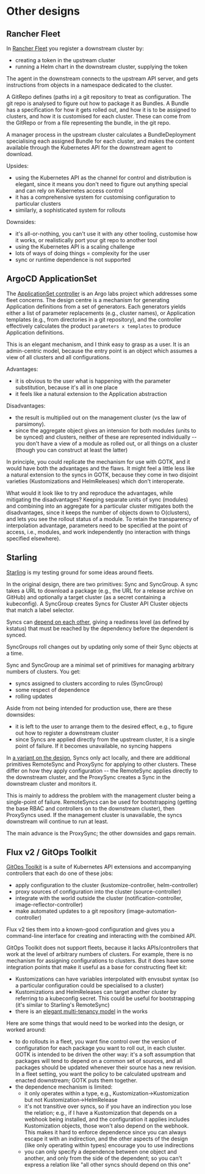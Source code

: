 <!-- -*- fill-column: 100 -*- -->
# Other designs

## Rancher Fleet

In [Rancher Fleet][rancher-fleet] you register a downstream cluster by:

 - creating a token in the upstream cluster
 - running a Helm chart in the downstream cluster, supplying the token

The agent in the downstream connects to the upstream API server, and gets instructions from objects
in a namespace dedicated to the cluster.

A GitRepo defines (paths in) a git repository to treat as configuration. The git repo is analysed to
figure out how to package it as Bundles. A Bundle has a specification for how it gets rolled out,
and how it is to be assigned to clusters, and how it is customised for each cluster. These can come
from the GitRepo or from a file representing the bundle, in the git repo.

A manager process in the upstream cluster calculates a BundleDeployment specialising each assigned
Bundle for each cluster, and makes the content available through the Kubernetes API for the
downstream agent to download.

Upsides:

 - using the Kubernetes API as the channel for control and distribution is elegant, since it means
   you don't need to figure out anything special and can rely on Kubernetes access control
 - it has a comprehensive system for customising configuration to particular clusters
 - similarly, a sophisticated system for rollouts

Downsides:

 - it's all-or-nothing, you can't use it with any other tooling, customise how it works, or
   realistically port your git repo to another tool
 - using the Kubernetes API is a scaling challenge
 - lots of ways of doing things = complexity for the user
 - sync or runtime dependence is not supported

## ArgoCD ApplicationSet

The [ApplicationSet controller](https://argocd-applicationset.readthedocs.io/en/stable/) is an Argo
labs project which addresses some fleet concerns. The design centre is a mechanism for generating
Application definitions from a set of generators. Each generators yields either a list of parameter
replacements (e.g., cluster names), or Application templates (e.g., from directories in a git
repository), and the controller effectively calculates the product `parameters x templates` to
produce Application definitions.

This is an elegant mechanism, and I think easy to grasp as a user. It is an admin-centric model,
because the entry point is an object which assumes a view of all clusters and all configurations.

Advantages:

 - it is obvious to the user what is happening with the parameter substitution, because it's all in
   one place
 - it feels like a natural extension to the Application abstraction

Disadvantages:

 - the result is multiplied out on the management cluster (vs the law of parsimony).
 - since the aggregate object gives an intension for both modules (units to be synced) and clusters,
   neither of these are represented individually -- you don't have a view of a module as rolled out,
   or all things on a cluster (though you can construct at least the latter)

In principle, you could replicate the mechanism for use with GOTK, and it would have both the
advantages and the flaws. It might feel a little less like a natural extension to the syncs in GOTK,
because they come in two disjoint varieties (Kustomizations and HelmReleases) which don't
interoperate.

What would it look like to try and reproduce the advantages, while mitigating the disadvantages?
Keeping separate units of sync (modules) and combining into an aggregate for a particular cluster
mitigates both the disadvantages, since it keeps the number of objects down to O(clusters), and lets
you see the rollout status of a module. To retain the transparency of interpolation advantage,
parameters need to be specified at the point of access, i.e., modules, and work independently (no
interaction with things specified elsewhere).

## Starling

[Starling][starling] is my testing ground for some ideas around fleets.

In the original design, there are two primitives: Sync and SyncGroup. A sync takes a URL to download
a package (e.g., the URL for a release archive on GitHub) and optionally a target cluster (as a
secret containing a kubeconfig). A SyncGroup creates Syncs for Cluster API Cluster objects that
match a label selector.

Syncs can [depend on each other][starling-deps], giving a readiness level (as defined by kstatus)
that must be reached by the dependency before the dependent is synced.

SyncGroups roll changes out by updating only some of their Sync objects at a time.

Sync and SyncGroup are a minimal set of primitives for managing arbitrary numbers of clusters. You
get:

 - syncs assigned to clusters according to rules (SyncGroup)
 - some respect of dependence
 - rolling updates

Aside from not being intended for production use, there are these downsides:

 - it is left to the user to arrange them to the desired effect, e.g., to figure out how to register
   a downstream cluster
 - since Syncs are applied directly from the upstream cluster, it is a single point of failure. If
   it becomes unavailable, no syncing happens

In [a variant on the design][starling-alt], Syncs only act locally, and there are additional
primitives RemoteSync and ProxySync for applying to other clusters. These differ on how they apply
configuration -- the RemoteSync applies directly to the downstream cluster, and the ProxySync
creates a Sync in the downstream cluster and monitors it.

This is mainly to address the problem with the management cluster being a single-point of
failure. RemoteSyncs can be used for bootstrapping (getting the base RBAC and controllers on to the
downstream cluster), then ProxySyncs used. If the management cluster is unavailable, the syncs
downstream will continue to run at least.

The main advance is the ProxySync; the other downsides and gaps remain.

## Flux v2 / GitOps Toolkit

[GitOps Toolkit][gotk] is a suite of Kubernetes API extensions and accompanying controllers that
each do one of these jobs:

 - apply configuration to the cluster (kustomize-controller, helm-controller)
 - proxy sources of configuration into the cluster (source-controller)
 - integrate with the world outside the cluster (notification-controller,
   image-reflector-controller)
 - make automated updates to a git repository (image-automation-controller)

Flux v2 ties them into a known-good configuration and gives you a command-line interface for
creating and interacting with the combined API.

GitOps Toolkit does not support fleets, because it lacks APIs/controllers that work at the level of
arbitrary numbers of clusters. For example, there is no mechanism for assigning configurations to
clusters. But it does have some integration points that make it useful as a base for constructing
fleet kit:

 - Kustomizations can have variables interpolated with envsubst syntax (so a particular
   configuration could be specialised to a cluster)
 - Kustomizations and HelmReleases can target another cluster by referring to a kubeconfig
   secret. This could be useful for bootstrapping (it's similar to Starling's RemoteSync)
 - there is an [elegant multi-tenancy model][gotk-tenancy] in the works

Here are some things that would need to be worked into the design, or worked around:

 - to do rollouts in a fleet, you want fine control over the version of configuration for each
   package you want to roll out, in each cluster. GOTK is intended to be driven the other way: it's
   a soft assumption that packages will tend to depend on a common set of sources, and all packages
   should be updated whenever their source has a new revision. In a fleet setting, you want the
   policy to be calculated upstream and enacted downstream; GOTK puts them together.
 - the dependence mechanism is limited:
   - it only operates within a type, e.g., Kustomization->Kustomization but not
     Kustomization->HelmRelease
   - it's not transitive over syncs, so if you have an indirection you lose the relation; e.g., if I
     have a Kustomization that depends on a webhook being installed, and the configuration it
     applies includes Kustomization objects, those won't also depend on the webhook. This makes it
     hard to enforce dependence since you can always escape it with an indirection, and the other
     aspects of the design (like only operating within types) encourage you to use indirections
   - you can only specify a dependence between one object and another, and only from the side of the
     dependent; so you can't express a relation like "all other syncs should depend on this one"


[starling]: https://github.com/squaremo/starling
[starling-deps]: https://github.com/squaremo/starling/blob/main/docs/rfc/0002-dependencies.md
[starling-alt]: https://github.com/squaremo/starling/blob/all-the-syncs/docs/rfc/0000-sync-primitives.md
[rancher-fleet]: https://fleet.rancher.io/
[gotk]: https://toolkit.fluxcd.io/components/
[gotk-tenancy]: https://github.com/fluxcd/flux2/pull/582
